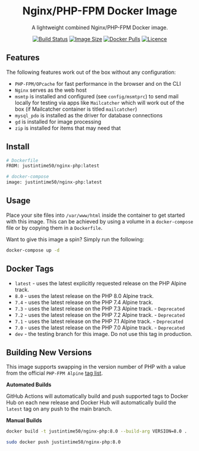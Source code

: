 <div align="center">

# Nginx/PHP-FPM Docker Image

A lightweight combined Nginx/PHP-FPM Docker image.

[![Build Status](https://github.com/Justintime50/nginx-php-docker/workflows/build/badge.svg)](https://github.com/Justintime50/nginx-php-docker/actions)
[![Image Size](https://img.shields.io/docker/image-size/justintime50/nginx-php)](https://hub.docker.com/repository/docker/justintime50/nginx-php)
[![Docker Pulls](https://img.shields.io/docker/pulls/justintime50/nginx-php)](https://hub.docker.com/repository/docker/justintime50/nginx-php)
[![Licence](https://img.shields.io/github/license/justintime50/nginx-php-docker)](LICENSE)

</div>

## Features

The following features work out of the box without any configuration:

* `PHP-FPM/OPcache` for fast performance in the browser and on the CLI
* `Nginx` serves as the web host
* `msmtp` is installed and configured (see `config/msmtprc`) to send mail locally for testing via apps like `Mailcatcher` which will work out of the box (if Mailcatcher container is titled `mailcatcher`) 
* `mysql_pdo` is installed as the driver for database connections
* `gd` is installed for image processing
* `zip` is installed for items that may need that

## Install

```bash
# Dockerfile
FROM: justintime50/nginx-php:latest

# docker-compose
image: justintime50/nginx-php:latest
```

## Usage

Place your site files into `/var/www/html` inside the container to get started with this image. This can be achieved by using a volume in a `docker-compose` file or by copying them in a `Dockerfile`.

Want to give this image a spin? Simply run the following:

```bash
docker-compose up -d
```

## Docker Tags

- `latest` - uses the latest explicitly requested release on the PHP Alpine track.
- `8.0` - uses the latest release on the PHP 8.0 Alpine track.
- `7.4` - uses the latest release on the PHP 7.4 Alpine track.
- `7.3` - uses the latest release on the PHP 7.3 Alpine track. - `Deprecated`
- `7.2` - uses the latest release on the PHP 7.2 Alpine track. - `Deprecated`
- `7.1` - uses the latest release on the PHP 7.1 Alpine track. - `Deprecated`
- `7.0` - uses the latest release on the PHP 7.0 Alpine track. - `Deprecated`
- `dev` - the testing branch for this image. Do not use this tag in production.

## Building New Versions

This image supports swapping in the version number of PHP with a value from the official `PHP-FPM Alpine` [tag list](https://hub.docker.com/_/php).

**Automated Builds**

GitHub Actions will automatically build and push supported tags to Docker Hub on each new release and Docker Hub will automatically build the `latest` tag on any push to the main branch.

**Manual Builds**

```bash
docker build -t justintime50/nginx-php:8.0 --build-arg VERSION=8.0 .

sudo docker push justintime50/nginx-php:8.0
```
